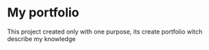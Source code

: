 # My portfolio
This project created only with one purpose, its create portfolio witch describe my knowledge